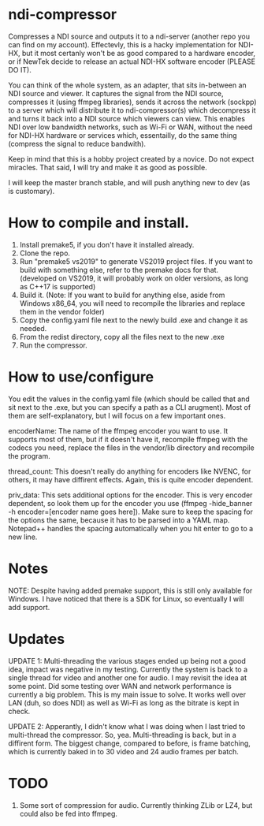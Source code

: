 # ndi-compressor
Compresses a NDI source and outputs it to a ndi-server (another repo you can find on my account). Effectevly, this is a hacky implementation for NDI-HX, but it most certanly won't be as good compared to a hardware encoder, or if NewTek decide to release an actual NDI-HX software encoder (PLEASE DO IT).

You can think of the whole system, as an adapter, that sits in-between an NDI source and viewer. It captures the signal from the NDI source, compresses it (using ffmpeg libraries), sends it across the network (sockpp) to a server which will distribute it to ndi-compressor(s) which decompress it and turns it back into a NDI source which viewers can view. This enables NDI over low bandwidth networks, such as Wi-Fi or WAN, without the need for NDI-HX hardware or services which, essentailly, do the same thing (compress the signal to reduce bandwith).

Keep in mind that this is a hobby project created by a novice. Do not expect miracles. That said, I will try and make it as good as possible.

I will keep the master branch stable, and will push anything new to dev (as is customary).

# How to compile and install.
1. Install premake5, if you don't have it installed already.
2. Clone the repo.
3. Run "premake5 vs2019" to generate VS2019 project files. If you want to build with something else, refer to the premake docs for that. (developed on VS2019, it will probably work on older versions, as long as C++17 is supported)
4. Build it. (Note: If you want to build for anything else, aside from Windows x86_64, you will need to recompile the libraries and replace them in the vendor folder)
5. Copy the config.yaml file next to the newly build .exe and change it as needed.
6. From the redist directory, copy all the files next to the new .exe
7. Run the compressor.

# How to use/configure
You edit the values in the config.yaml file (which should be called that and sit next to the .exe, but you can specify a path as a CLI arugment). Most of them are self-explanatory, but I will focus on a few important ones.

encoderName: The name of the ffmpeg encoder you want to use. It supports most of them, but if it doesn't have it, recompile ffmpeg with the codecs you need, replace the files in the vendor/lib directory and recompile the program.

thread_count: This doesn't really do anything for encoders like NVENC, for others, it may have diffirent effects. Again, this is quite encoder dependent.

priv_data: This sets additional options for the encoder. This is very encoder dependent, so look them up for the encoder you use (ffmpeg -hide_banner -h encoder=[encoder name goes here]). Make sure to keep the spacing for the options the same, because it has to be parsed into a YAML map. Notepad++ handles the spacing automatically when you hit enter to go to a new line.

# Notes
NOTE: Despite having added premake support, this is still only available for Windows. I have noticed that there is a SDK for Linux, so eventually I will add support.

# Updates
UPDATE 1: Multi-threading the various stages ended up being not a good idea, impact was negative in my testing. Currently the system is back to a single thread for video and another one for audio. I may revisit the idea at some point. Did some testing over WAN and network performance is currently a big problem. This is my main issue to solve. It works well over LAN (duh, so does NDI) as well as Wi-Fi as long as the bitrate is kept in check.

UPDATE 2: Apperantly, I didn't know what I was doing when I last tried to multi-thread the compressor. So, yea. Multi-threading is back, but in a diffirent form. The biggest change, compared to before, is frame batching, which is currently baked in to 30 video and 24 audio frames per batch.

# TODO
1. Some sort of compression for audio. Currently thinking ZLib or LZ4, but could also be fed into ffmpeg.
